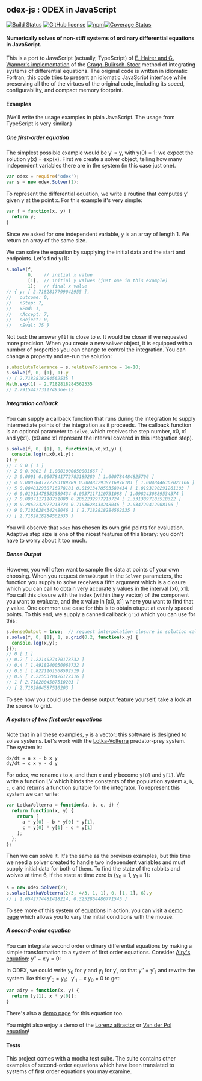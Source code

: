 ## odex-js : ODEX in JavaScript
[![Build Status](https://travis-ci.org/littleredcomputer/odex-js.svg?branch=master)](https://travis-ci.org/littleredcomputer/odex-js) [![GitHub license](https://img.shields.io/github/license/littleredcomputer/odex-js.svg)]() [![npm](https://img.shields.io/npm/v/odex.svg)]()[![Coverage Status](https://coveralls.io/repos/github/littleredcomputer/odex-js/badge.svg?branch=master)](https://coveralls.io/github/littleredcomputer/odex-js?branch=master)

#### Numerically solves of non-stiff systems of ordinary differential equations in JavaScript.

This is a port to JavaScript (actually, TypeScript) of [E. Hairer and
G. Wanner's implementation][odex] of the [Gragg-Bulirsch-Stoer][gbs] method of integrating
systems of differential equations. The original code is written in idiomatic
Fortran; this code tries to present an idiomatic JavaScript interface while
preserving all the of the virtues of the original code, including its speed,
configurability, and compact memory footprint.

#### Examples
(We'll write the usage examples in plain JavaScript. The usage from TypeScript
is very similar.)
##### One first-order equation

The simplest possible example would be y&prime; = y, with y(0) = 1: we expect the
solution y(x) = exp(x). First we create a solver object, telling how many
independent variables there are in the system (in this case just one).

```js
var odex = require('odex');
var s = new odex.Solver(1);
```

To represent the differential equation, we write a
routine that computes y&prime; given y at the point x. For this example it's very
simple:

```js
var f = function(x, y) {
  return y;
}
```

Since we asked for one independent variable, `y` is an array of length 1.
We return an array of the same size.


We can solve the equation by supplying the initial data and the start
and endpoints. Let's find y(1):

```js
s.solve(f,
        0,    // initial x value
        [1],  // initial y values (just one in this example)
        1);   // final x value
// { y: [ 2.7182817799042955 ],
//   outcome: 0,
//   nStep: 7,
//   xEnd: 1,
//   nAccept: 7,
//   nReject: 0,
//   nEval: 75 }
```

Not bad: the answer `y[1]` is close to *e*. It would be closer if we requested
more precision. When you create a new `Solver` object, it is
equipped with a number of properties you can change to control the integration.
You can change a property and re-run the solution:

```js
s.absoluteTolerance = s.relativeTolerance = 1e-10;
s.solve(f, 0, [1], 1).y
// [ 2.7182818284562535 ]
Math.exp(1) - 2.7182818284562535
// 2.7915447731174936e-12
```

##### Integration callback
You can supply a callback function that runs during the integration to supply intermediate
points of the integration as it proceeds. The callback function is an optional
parameter to `solve`, which receives the step number, x0, x1 and y(x1). (x0
and x1 represent the interval covered in this integration step).

```js
s.solve(f, 0, [1], 1, function(n,x0,x1,y) {
  console.log(n,x0,x1,y);
}).y
// 1 0 0 [ 1 ]
// 2 0 0.0001 [ 1.0001000050001667 ]
// 3 0.0001 0.0007841772783189289 [ 1.000784484825706 ]
// 4 0.0007841772783189289 0.004832938716978181 [ 1.0048446362021166 ]
// 5 0.004832938716978181 0.01913478583589434 [ 1.0193190291261103 ]
// 6 0.01913478583589434 0.0937117110731088 [ 1.0982430889534374 ]
// 7 0.0937117110731088 0.2862232977213724 [ 1.3313897183518322 ]
// 8 0.2862232977213724 0.7103628434248046 [ 2.034729412908106 ]
// 9 0.7103628434248046 1 [ 2.7182818284562535 ]
// [ 2.7182818284562535 ]
```

You will observe that `odex` has chosen its own grid points for evaluation.
Adaptive step size is one of the nicest features of this library: you don't
have to worry about it too much.

##### Dense Output
However, you will often want to sample the data at points of your own choosing.
When you request `denseOutput` in the `Solver` parameters, the function you
supply to solve receives a fifth argument which is a closure which you can call to obtain
very accurate y values in the interval [x0, x1].  You call this closure with
the index (within the y vector) of the component you want to evaluate, and the
x value in [x0, x1] where you want to find that y value. One common use case
for this is to obtain otuput at evenly spaced points. To this end, we supply a
canned callback `grid` which you can use for this:

```js
s.denseOutput = true;  // request interpolation closure in solution callback
s.solve(f, 0, [1], 1, s.grid(0.2, function(x,y) {
  console.log(x,y);
}));
// 0 [ 1 ]
// 0.2 [ 1.2214027470178732 ]
// 0.4 [ 1.4918240050068732 ]
// 0.6 [ 1.8221161568592519 ]
// 0.8 [ 2.2255378426172316 ]
// 1 [ 2.7182804587510203 ]
// [ 2.7182804587510203 ]
```

To see how you could use the dense output feature yourself, take a look at
the source to grid.
##### A system of two first order equations
Note that in all these examples, `y` is a vector: this software is designed to
solve systems. Let's work with the [Lotka-Volterra][lv] predator-prey system.
The system is:

```
dx/dt = a x - b x y
dy/dt = c x y - d y
```

For odex, we rename *t* to *x*, and then *x* and *y* become `y[0]` and `y[1]`.
We write a function LV which binds the constants of the population system
`a`, `b`, `c`, `d` and returns a function suitable for the integrator.
To represent this system we can write:

```js
var LotkaVolterra = function(a, b, c, d) {
  return function(x, y) {
    return [
      a * y[0] - b * y[0] * y[1],
      c * y[0] * y[1] - d * y[1]
    ];
  };
};
```

Then we can solve it. It's the same as the previous examples, but this time
we need a solver created to handle two independent variables and must supply
initial data for both of them. To find the state of the rabbits and wolves
at time 6, if the state at time zero is {y<sub>0</sub> = 1, y<sub>1</sub>
= 1}:

```js
s = new odex.Solver(2);
s.solve(LotkaVolterra(2/3, 4/3, 1, 1), 0, [1, 1], 6).y
// [ 1.6542774481418214, 0.3252864486771545 ]
````
To see more of this system of equations in action, you can visit a
[demo page][lvdemo] which allows you to vary the initial conditions
with the mouse.

##### A second-order equation

You can integrate second order ordinary differential equations by making a
simple transformation to a system of first order equations. Consider
[Airy's equation][airy]: y&Prime;&nbsp;&minus;&nbsp;x&thinsp;y = 0:

In ODEX, we could write y<sub>0</sub> for y and y<sub>1</sub> for y&prime;,
so that y&Prime; = y&prime;<sub>1</sub> and rewrite the system like this:
y&prime;<sub>0</sub>&nbsp;=&nbsp;y<sub>1</sub>;&ensp;
y&prime;<sub>1</sub>&nbsp;&minus;&nbsp;x&nbsp;y<sub>0</sub>&nbsp;=&nbsp;0 to get:

```js
var airy = function(x, y) {
  return [y[1], x * y[0]];
}
```
There's also a [demo page][airydemo] for this equation too.

You might also enjoy a demo of the [Lorenz attractor][lorenz] or
[Van der Pol equation][vanderpol]!

#### Tests
This project comes with a mocha test suite. The suite contains other
examples of second-order equations which have been translated to
systems of first order equations you may examine.

[odex]: http://www.unige.ch/~hairer/software.html
[gbs]: https://en.wikipedia.org/wiki/Bulirsch%E2%80%93Stoer_algorithm
[lv]: https://en.wikipedia.org/wiki/Lotka%E2%80%93Volterra_equations
[lvdemo]: http://blog.littleredcomputer.net/math/odex/js/2016/04/03/lotka-volterra.html
[airy]: https://en.wikipedia.org/wiki/Airy_function
[airydemo]: http://blog.littleredcomputer.net/jekyll/update/2016/04/03/diffeq-javascript.html
[lorenz]: http://blog.littleredcomputer.net/math/odex/js/2016/04/03/lorenz-attractor.html
[vanderpol]: http://blog.littleredcomputer.net/math/odex/js/2016/04/20/van-der-pol.html

